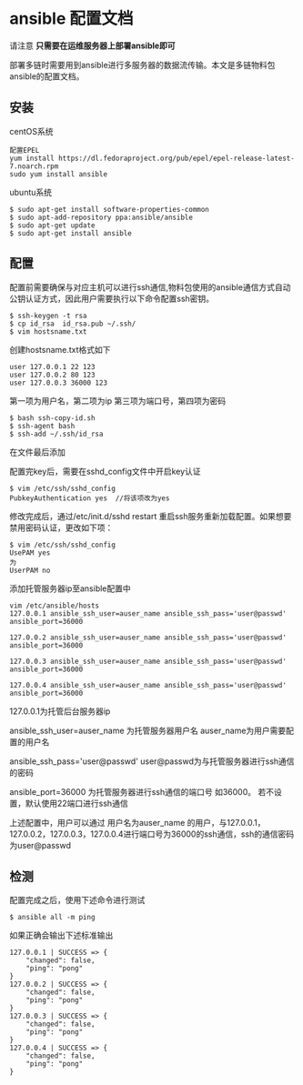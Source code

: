 # ansible 配置文档
请注意
**只需要在运维服务器上部署ansible即可**

部署多链时需要用到ansible进行多服务器的数据流传输。本文是多链物料包ansible的配置文档。

## 安装
centOS系统
```
配置EPEL
yum install https://dl.fedoraproject.org/pub/epel/epel-release-latest-7.noarch.rpm
sudo yum install ansible
```
ubuntu系统
```
$ sudo apt-get install software-properties-common
$ sudo apt-add-repository ppa:ansible/ansible
$ sudo apt-get update
$ sudo apt-get install ansible
```

## 配置
配置前需要确保与对应主机可以进行ssh通信,物料包使用的ansible通信方式自动公钥认证方式，因此用户需要执行以下命令配置ssh密钥。

```
$ ssh-keygen -t rsa
$ cp id_rsa  id_rsa.pub ~/.ssh/
$ vim hostsname.txt
```
创建hostsname.txt格式如下
```
user 127.0.0.1 22 123
user 127.0.0.2 80 123
user 127.0.0.3 36000 123
```
第一项为用户名，第二项为ip 第三项为端口号，第四项为密码

```
$ bash ssh-copy-id.sh
$ ssh-agent bash
$ ssh-add ~/.ssh/id_rsa
```

在文件最后添加

配置完key后，需要在sshd_config文件中开启key认证
```
$ vim /etc/ssh/sshd_config
PubkeyAuthentication yes  //将该项改为yes 
```
修改完成后，通过/etc/init.d/sshd restart 重启ssh服务重新加载配置。如果想要禁用密码认证，更改如下项：
```
$ vim /etc/ssh/sshd_config
UsePAM yes
为
UserPAM no
```
添加托管服务器ip至ansible配置中
```
vim /etc/ansible/hosts
127.0.0.1 ansible_ssh_user=auser_name ansible_ssh_pass='user@passwd' ansible_port=36000

127.0.0.2 ansible_ssh_user=auser_name ansible_ssh_pass='user@passwd' ansible_port=36000

127.0.0.3 ansible_ssh_user=auser_name ansible_ssh_pass='user@passwd' ansible_port=36000

127.0.0.4 ansible_ssh_user=auser_name ansible_ssh_pass='user@passwd' ansible_port=36000
```
127.0.0.1为托管后台服务器ip

ansible_ssh_user=auser_name 为托管服务器用户名 auser_name为用户需要配置的用户名

ansible_ssh_pass='user@passwd' user@passwd为与托管服务器进行ssh通信的密码

ansible_port=36000 为托管服务器进行ssh通信的端口号 如36000。 若不设置，默认使用22端口进行ssh通信

上述配置中，用户可以通过 用户名为auser_name 的用户，与127.0.0.1，127.0.0.2，127.0.0.3，127.0.0.4进行端口号为36000的ssh通信，ssh的通信密码为user@passwd

## 检测
配置完成之后，使用下述命令进行测试
```
$ ansible all -m ping
```

如果正确会输出下述标准输出

```
127.0.0.1 | SUCCESS => {
    "changed": false, 
    "ping": "pong"
}
127.0.0.2 | SUCCESS => {
    "changed": false, 
    "ping": "pong"
}
127.0.0.3 | SUCCESS => {
    "changed": false, 
    "ping": "pong"
}
127.0.0.4 | SUCCESS => {
    "changed": false, 
    "ping": "pong"
}
```